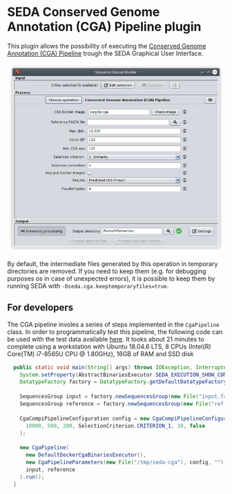 SEDA Conserved Genome Annotation (CGA) Pipeline plugin
======================================================

This plugin allows the possibility of executing the [Conserved Genome Annotation (CGA) Pipeline](https://github.com/pegi3s) trough the SEDA Graphical User Interface.

![SEDA CGA Screenshot](seda-screenshot.png)

By default, the intermediate files generated by this operation in temporary directories are removed. If you need to keep them (e.g. for debugging purposes os in case of unexpected errors), it is possible to keep them by running SEDA with `-Dseda.cga.keeptemporaryfiles=true`.

For developers
--------------

The CGA pipeline involes a series of steps implemented in the `CgaPipeline` class. In order to programmatically test this pipeline, the following code can be used with the test data available [here](https://www.sing-group.org/seda/downloads/data/test-data-splign-compart.zip). It tooks about 21 minutes to complete using a workstation with Ubuntu 18.04.6 LTS, 8 CPUs (Intel(R) Core(TM) i7-8565U CPU @ 1.80GHz), 16GB of RAM and SSD disk

```java
  public static void main(String[] args) throws IOException, InterruptedException {
    System.setProperty(AbstractBinariesExecutor.SEDA_EXECUTION_SHOW_COMMANDS, "true");
    DatatypeFactory factory = DatatypeFactory.getDefaultDatatypeFactory();

    SequencesGroup input = factory.newSequencesGroup(new File("input.fasta").toPath());
    SequencesGroup reference = factory.newSequencesGroup(new File("ref.fasta").toPath());

    CgaCompiPipelineConfiguration config = new CgaCompiPipelineConfiguration(
      10000, 500, 200, SelectionCriterion.CRITERION_1, 10, false
    );

    new CgaPipeline(
      new DefaultDockerCgaBinariesExecutor(),
      new CgaPipelineParameters(new File("/tmp/seda-cga"), config, ""),
      input, reference
    ).run();
  }
```
